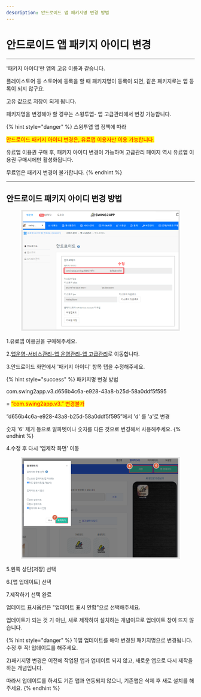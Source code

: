 ```yaml
---
description: 안드로이드 앱 패키지명 변경 방법
---
```


# 안드로이드 앱 패키지 아이디 변경

***



'패키지 아이디'란 앱의 고유 이름과 같습니다.

플레이스토어 등 스토어에 등록을 할 때 패키지명이 등록이 되면, 같은 패키지로는 앱 등록이 되지 않구요.

고유 값으로 저장이 되게 됩니다.

&#x20;패키지명을 변경해야 할 경우는 스윙투앱- 앱 고급관리에서 변경 가능합니다.

{% hint style="danger" %}
스윙투앱 앱 정책에 따라

<mark style="color:red;">안드로이드 패키지 아이디 변경은, 유료앱 이용자만 이용 가능합니다.</mark>

유료앱 이용권 구매 후, 패키지 아이디 변경이 가능하며 고급관리 페이지 역시 유료앱 이용권 구매시에만 활성화됩니다.

무료앱은 패키지 변경이 불가합니다.
{% endhint %}



***



## 안드로이드 패키지 아이디 변경 방법



<figure><img src="../../../.gitbook/assets/패키지명변경.png" alt=""><figcaption></figcaption></figure>

1.유료앱 이용권을 구매해주세요.

2.[앱운영-서비스관리-앱 운영관리-앱 고급관리](https://www.swing2app.co.kr/view/app\_advanced\_management\_by\_android)로 이동합니다.

3.안드로이드 화면에서 '패키지 아이디' 항목 탭을 수정해주세요.

{% hint style="success" %}
패키지명 변경 방법&#x20;

com.swing2app.v3.d656b4c6a-e928-43a8-b25d-58a0ddf5f595

\= <mark style="color:red;">“com.swing2app.v3.” 변경불가</mark>

“d656b4c6a-e928-43a8-b25d-58a0ddf5f595”에서 'd' 를  'a'로 변경

숫자 '6' 제거 등으로 알파벳이나 숫자를 다른 것으로 변경해서 사용해주세요.&#x20;
{% endhint %}

4.수정 후 다시 '앱제작 화면' 이동&#x20;



<figure><img src="../../../.gitbook/assets/패키지명변경2.png" alt=""><figcaption></figcaption></figure>

5.왼쪽 상단\[저장] 선택

6.\[앱 업데이트] 선택

7.제작하기 선택 완료&#x20;

업데이트 표시옵션은 "업데이트 표시 안함"으로 선택해주세요.

업데이트가 되는 것 기 아닌, 새로 제작하여 설치하는 개념이므로 업데이트 창이 뜨지 않습니다.&#x20;

{% hint style="danger" %}
1\)앱 업데이트를 해야 변경된 패키지명으로 변경됩니다. 수정 후 꼭! 업데이트를 해주세요.&#x20;

2\)패키지명 변경은 이전에 작업된 앱과 업데이트 되지 않고, 새로운 앱으로 다시 제작을 하는 개념입니다.

따라서 업데이트를 하셔도 기존 앱과 연동되지 않으니, 기존앱은 삭제 후 새로 설치를 해주세요.&#x20;
{% endhint %}

